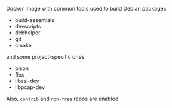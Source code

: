 Docker image with common tools used to build Debian packages

- build-essentials
- devscripts
- debhelper
- git
- cmake

and some project-specific ones:

- bison
- flex
- libssl-dev 
- libpcap-dev


Also, `contrib` and `non-free` repos are enabled.
